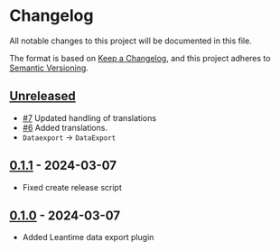 # Changelog

All notable changes to this project will be documented in this file.

The format is based on [Keep a Changelog](https://keepachangelog.com/en/1.1.0/),
and this project adheres to [Semantic Versioning](https://semver.org/spec/v2.0.0.html).

## [Unreleased]

- [#7](https://github.com/ITK-Leantime/leantime-dataexport/pull/7)
  Updated handling of translations
- [#6](https://github.com/ITK-Leantime/leantime-dataexport/pull/6)
  Added translations.
- `Dataexport` → `DataExport`

## [0.1.1] - 2024-03-07

- Fixed create release script

## [0.1.0] - 2024-03-07

- Added Leantime data export plugin

[Unreleased]: https://github.com/itk-leantime/leantime-dataexport/compare/0.1.1...HEAD
[0.1.1]: https://github.com/ITK-Leantime/leantime-dataexport/releases/tag/0.1.1
[0.1.0]: https://github.com/ITK-Leantime/leantime-dataexport/releases/tag/0.1.0
